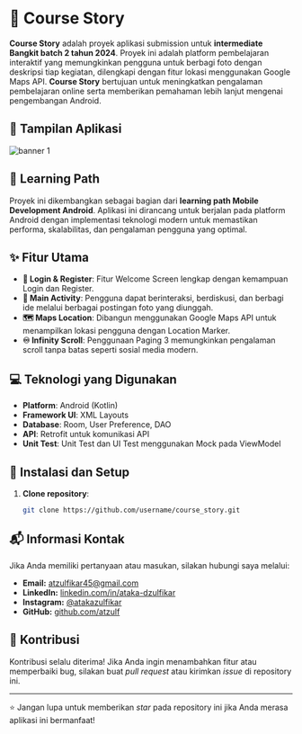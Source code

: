 # 📖 Course Story

**Course Story** adalah proyek aplikasi submission untuk **intermediate Bangkit batch 2 tahun 2024**. Proyek ini adalah platform pembelajaran interaktif yang memungkinkan pengguna untuk berbagi foto dengan deskripsi tiap kegiatan, dilengkapi dengan fitur lokasi menggunakan Google Maps API. **Course Story** bertujuan untuk meningkatkan pengalaman pembelajaran online serta memberikan pemahaman lebih lanjut mengenai pengembangan Android.

## 📸 Tampilan Aplikasi
![banner 1](https://github.com/user-attachments/assets/79016e78-4294-48c4-aae6-475e3ba9a2ba)

## 🎯 Learning Path

Proyek ini dikembangkan sebagai bagian dari **learning path Mobile Development Android**. Aplikasi ini dirancang untuk berjalan pada platform Android dengan implementasi teknologi modern untuk memastikan performa, skalabilitas, dan pengalaman pengguna yang optimal.

## ✨ Fitur Utama

- **🔑 Login & Register**: Fitur Welcome Screen lengkap dengan kemampuan Login dan Register.
- **📱 Main Activity**: Pengguna dapat berinteraksi, berdiskusi, dan berbagi ide melalui berbagai postingan foto yang diunggah.
- **🗺️ Maps Location**: Dibangun menggunakan Google Maps API untuk menampilkan lokasi pengguna dengan Location Marker.
- **♾️ Infinity Scroll**: Penggunaan Paging 3 memungkinkan pengalaman scroll tanpa batas seperti sosial media modern.

## 💻 Teknologi yang Digunakan

- **Platform**: Android (Kotlin)
- **Framework UI**: XML Layouts
- **Database**: Room, User Preference, DAO
- **API**: Retrofit untuk komunikasi API
- **Unit Test**: Unit Test dan UI Test menggunakan Mock pada ViewModel

## 🚀 Instalasi dan Setup

1. **Clone repository**:
   ```bash
   git clone https://github.com/username/course_story.git

## 📬 Informasi Kontak  
Jika Anda memiliki pertanyaan atau masukan, silakan hubungi saya melalui:  
- **Email:** [atzulfikar45@gmail.com](mailto:atzulfikar45@gmail.com)  
- **LinkedIn:** [linkedin.com/in/ataka-dzulfikar](https://linkedin.com/in/ataka-dzulfikar)  
- **Instagram:** [@atakazulfikar](https://instagram.com/atakazulfikar)  
- **GitHub:** [github.com/atzulf](https://github.com/atzulf)  

## 🤝 Kontribusi  
Kontribusi selalu diterima! Jika Anda ingin menambahkan fitur atau memperbaiki bug, silakan buat *pull request* atau kirimkan *issue* di repository ini.  

---

⭐ Jangan lupa untuk memberikan *star* pada repository ini jika Anda merasa aplikasi ini bermanfaat!  
